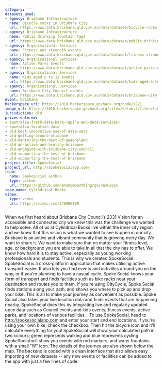 ```yaml
---
category: ''
datasets_used:
- agency: Brisbane Infrastructure
  name: Bicycle racks in Brisbane City
  url: https://www.data.brisbane.qld.gov.au/data/dataset/bicycle-racks
- agency: Brisbane Infrastructure
  name: Public drinking fountain taps
  url: https://www.data.brisbane.qld.gov.au/data/dataset/public-drinking-fountain-taps
- agency: Organisational Services
  name: Fitness and strength events
  url: https://www.data.brisbane.qld.gov.au/data/dataset/fitness-strength-events
- agency: Organisational Services
  name: Active Parks Events
  url: https://www.data.brisbane.qld.gov.au/data/dataset/active-parks-events
- agency: Organisational Services
  name: Kids aged 6 to 12 events
  url: https://www.data.brisbane.qld.gov.au/data/dataset/kids-aged-6-to-12-events
- agency: Organisational Services
  name: Brisbane City Council events
  url: https://www.data.brisbane.qld.gov.au/data/dataset/brisbane-city-council-events
event: brisbane
hackerspace_url: https://2016.hackerspace.govhack.org/node/1221
image_url: https://2016.hackerspace.govhack.org/sites/default/files/field/image/13901364_1068149919936638_8887127178317524102_n.jpg
jurisdiction: qld
prizes-entered:
- australia-fresh-data-hack-(api’s-and-data-services)
- australia-location-data
- qld-best-innovative-use-of-data-sets
- qld-getting-around-brisbane
- qld-mentoring-the-best-of-queensland
- qld-an-active-and-healthy-brisbane
- qld-engaging-with-brisbane-city-council
- qld-supporting-the-best-of-brisbane
- qld-supporting-the-best-of-brisbane
project_title: SpokeSocial
project_url: http://spokesocialapp.com/
repo:
  name: SpokeSocial Github
  type: github
  url: https://github.com/anonymousthing/govhack2016
team_name: Cylindrical Books
video:
  type: vimeo
  url: https://vimeo.com/176906108
---
```


When we first heard about Brisbane City Council’s 2031 Vision for an accessible and connected city we knew this was the challenge we wanted to help solve. All of us at Cylindrical Books live within the inner city region and we knew that this vision is what we wanted to see happen in our city. 
Brisbane is an active and vibrant community that is growing every day. We want to share it. We want to make sure that no matter your fitness level, age, or background you are able to take in all that the city has to offer.
We know how hard it is to stay active, especially as young working professionals and students. This is why we created SpokeSocial. SpokeSocial is a cross-platform application that makes utilising active transport easier. It also lets you find events and activities around you on the way, or if you're planning to have a casual cycle. 
Spoke Social knows your form of transport and finds facilities such as bike racks near your destination and routes you to them. If you’re using CityCycle, Spoke Social finds stations along your path, and shows you where to pick up and drop your bike. This is all to make your journey as convenient as possible. Spoke Social also takes your live location data and finds events that are happening nearby.
SpokeSocial does this by integrating live and regularly updated open data such as Council events and kids events, fitness events, active parks, and locations of various facilities.
 
​​​​​​​To use SpokeSocial, head to http://spokesocialapp.com and enter your start and end locations. If you're using your own bike, check the checkbox. Then hit the bicycle icon and it'll calculate everything for you!
SpokeSocial will show your calculated path in two colours; green represents walking and blue represents cycling. SpokeSocial will show you events with red markers, and water fountains with a small "W" icon. The details of the journey are also shown below the map.
The backend is coded with a clean interface that also allows easy importing of new datasets -- any new events or facilities can be added to the app with just a few lines of code.